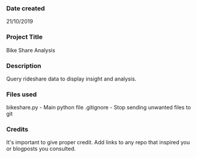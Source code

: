 ### Date created
21/10/2019

### Project Title
Bike Share Analysis

### Description
Query rideshare data to display insight and analysis.

### Files used
bikeshare.py - Main python file
.gitignore - Stop sending unwanted files to git

### Credits
It's important to give proper credit. Add links to any repo that inspired you or blogposts you consulted.

